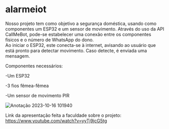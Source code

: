 # alarmeiot
Nosso projeto tem como objetivo a segurança doméstica, usando como componentes um ESP32 e um sensor de movimento. Através do uso da API CallMeBot, pode-se estabelecer uma conexão entre os componentes físicos e o número de WhatsApp do dono.  
Ao iniciar o ESP32, este conecta-se à internet, avisando ao usuário que está pronto para detectar movimento. Caso detecte, é enviada uma mensagem. 

Componentes necessários:

-Um ESP32

-3 fios fêmea-fêmea

-Um sensor de movimento PIR

![Anotação 2023-10-16 101940](https://github.com/Lucas-Abe/Alarme-IoT/assets/106618924/3adaab38-edce-4c22-98cf-14085a08f4ce)

Link da apresentação feita a faculdade sobre o projeto:
https://www.youtube.com/watch?v=yyTj9jcG5tg

